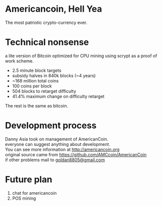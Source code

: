 Americancoin, Hell Yea
=========

The most patriotic crypto-currency ever.

Technical nonsense 
=========

a lite version of Bitcoin optimized for CPU mining using scrypt as a proof of work scheme.

<ul>
<li>2.5 minute block targets</li>
<li>subsidy halves in 840k blocks (~4 years)</li>
<li>~168 million total coins</li>
<li>100 coins per block</li>
<li>504 blocks to retarget difficulty</li>
<li>41.4% maximum change on difficulty retarget</li>
</ul>

The rest is the same as bitcoin.

Development process
=========

Danny Asia took on management of AmericanCoin.<br>
everyone can suggest anything about development.<br>
You can see more information at http://americancoin.org <br>
original source came from https://github.com/AMCcoin/AmericanCoin <br>
if other problems mail to goldan8805@gmail.com 

Future plan
=========
1. chat for americancoin
2. POS mining

